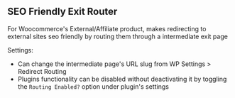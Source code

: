 ## SEO Friendly Exit Router
For Woocommerce's External/Affiliate product, makes redirecting to external sites seo friendly by routing them through a intermediate exit page

Settings:
- Can change the intermediate page's URL slug from WP Settings > Redirect Routing
- Plugins functionality can be disabled without deactivating it by toggling the `Routing Enabled?` option under plugin's settings
